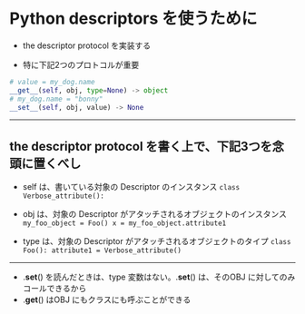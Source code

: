 <!-- ```py
# descriptors.py
class Verbose_attribute():
    def __get__(self, obj, type=None) -> object:
        print("accessing the attribute to get the value")
        return 42

    def __set__(self, obj, value) -> None:
        print("accessing the attribute to set the value")
        # read-only descriptor に推奨される振る舞い
        raise AttributeError("Cannot change the value")

class Foo():
    attribute1 = Verbose_attribute()

my_foo_object = Foo()
x = my_foo_object.attribute1
print(x)
``` -->



# Python descriptors を使うために
* the descriptor protocol を実装する

* 特に下記2つのプロトコルが重要
```py
# value = my_dog.name
__get__(self, obj, type=None) -> object
# my_dog.name = "bonny"
__set__(self, obj, value) -> None
```





-------------------------------------------------
## the descriptor protocol を書く上で、下記3つを念頭に置くべし
* self は、書いている対象の Descriptor のインスタンス
`class Verbose_attribute():`

* obj は、対象の Descriptor がアタッチされるオブジェクトのインスタンス
`my_foo_object = Foo()
x = my_foo_object.attribute1`

* type は、対象の Descriptor がアタッチされるオブジェクトのタイプ
`class Foo():
attribute1 = Verbose_attribute()`
-------------------------------------------------



* .__set__() を読んだときは、type 変数はない。.__set__() は、そのOBJ に対してのみ
コールできるから
* .__get__() はOBJ にもクラスにも呼ぶことができる

